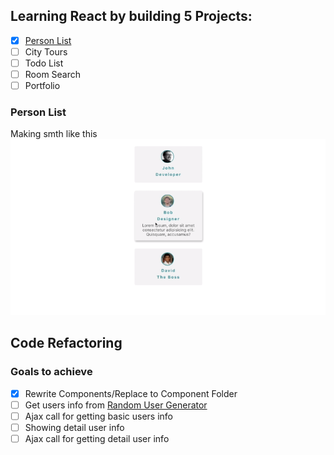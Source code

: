 ## Learning React by building 5 Projects:

- [X] [Person List](https://github.com/MaxBaranowski/mb-react-learninig/tree/person_list_project)
- [ ] City Tours
- [ ] Todo List
- [ ] Room Search
- [ ] Portfolio

### Person List
Making smth like this
![Screenshot](screenshot.png)

## Code Refactoring

### Goals to achieve

- [X] Rewrite Components/Replace to Component Folder
- [ ] Get users info from [Random User Generator](https://randomuser.me/)
- [ ] Ajax call for getting basic users info
- [ ] Showing detail user info
- [ ] Ajax call for getting detail user info